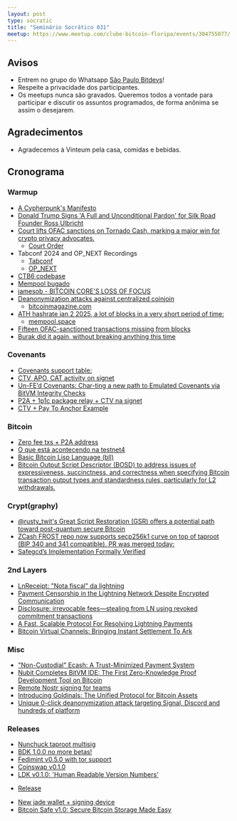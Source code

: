```yaml
---
layout: post
type: socratic
title: "Seminário Socrático 031"
meetup: https://www.meetup.com/clube-bitcoin-floripa/events/304755077/
---
```


## Avisos

- Entrem no grupo do Whatsapp [São Paulo Bitdevs](https://chat.whatsapp.com/HiaPqjmUqER5djFPR1Yl3T)!
- Respeite a privacidade dos participantes.
- Os meetups nunca são gravados. Queremos todos a vontade para participar e discutir os assuntos programados, de forma anônima se assim o desejarem.

## Agradecimentos

- Agradecemos à Vinteum pela casa, comidas e bebidas.

## Cronograma

### Warmup

* [A Cypherpunk's Manifesto](https://www.activism.net/cypherpunk/manifesto.html)
* [Donald Trump Signs 'A Full and Unconditional Pardon' for Silk Road Founder Ross Ulbricht](https://www.nobsbitcoin.com/donald-trump-frees-ross/)
* [Court lifts OFAC sanctions on Tornado Cash, marking a major win for crypto privacy advocates.](https://xcancel.com/cointelegraph/status/1882001200524173553?s=46&t=757GlHmx5xzJQmvWmVK2Sg)
     - [Court Order](https://storage.courtlistener.com/recap/gov.uscourts.txwd.1211705/gov.uscourts.txwd.1211705.99.0.pdf)
* Tabconf 2024 and OP_NEXT Recordings
    - [Tabconf](https://www.youtube.com/@tabconf/videos)
    - [OP_NEXT](https://blockspace.media/opnext-bitcoin-scaling/)
* [CTB6 codebase](https://github.com/CasaVinteUm/ctb6)
* [Mempool bugado](https://x.com/0xB10C/status/1869781703646146706)
* [jamesob - BITCOIN CORE'S LOSS OF FOCUS](https://x.com/jamesob/status/1860340932706730261)
* [Deanonymization attacks against centralized coinjoin](https://bitcoinops.org/en/newsletters/2025/01/03/#deanonymization-attacks-against-centralized-coinjoin)
    - [bitcoinmagazine.com](https://bitcoinmagazine.com/technical/wabisabi-deanonymization-vulnerability-disclosed)
* [ATH hashrate jan 2 2025, a lot of blocks in a very short period of time:](https://bitcoinisdata.com/hash_rate/)
    - [mempool.space](https://mempool.space/graphs/mining/hashrate-difficulty)
* [Fifteen OFAC-sanctioned transactions missing from blocks](https://b10c.me/observations/13-missing-sanctioned-transactions-2024-12/)
* [Burak did it again, without breaking anything this time](https://x.com/brqgoo/status/1881768183314657751)

### Covenants

* [Covenants support table:](https://en.bitcoin.it/wiki/Covenants_support)
* [CTV, APO, CAT activity on signet](https://delvingbitcoin.org/t/ctv-apo-cat-activity-on-signet/1257)
* [Un-FE’d Covenants: Char-ting a new path to Emulated Covenants via BitVM Integrity Checks](https://rubin.io/public/pdfs/unfedcovenants.pdf)
* [P2A + 1p1c package relay + CTV na signet](https://x.com/1440000bytes/status/1868120931366817932)
* [CTV + Pay To Anchor Example](https://github.com/stutxo/simple_ctv)

### Bitcoin

* [Zero fee txs + P2A address](https://x.com/jaoNoctus/status/1867838814032625981)
* [O que está acontecendo na testnet4](https://blog.dlsouza.lol/bitcoin/testnet/2024/12/02/testnet4.html)
* [Basic Bitcoin Lisp Language (bll)](https://github.com/ajtowns/bllsh)
* [Bitcoin Output Script Descriptor (BOSD) to address issues of expressiveness, succinctness, and correctness when specifying Bitcoin transaction output types and standardness rules, particularly for L2 withdrawals.](https://github.com/alpenlabs/bitcoin-bosd)

### Crypt(graphy)

* [@rusty_twit's Great Script Restoration (GSR) offers a potential path toward post-quantum secure Bitcoin](https://x.com/n1ckler/status/1854552545084977320)
* [ZCash FROST repo now supports secp256k1 curve on top of taproot (BIP 340 and 341 compatible). PR was merged today:](https://github.com/ZcashFoundation/frost/pull/730)
* [Safegcd’s Implementation Formally Verified](https://bitcoinmagazine.com/technical/safegcds-implementation-formally-verified)

### 2nd Layers

* [LnReceipt: "Nota fiscal" da lightning](https://x.com/jaoNoctus/status/1867355019294421110)
* [Payment Censorship in the Lightning Network Despite Encrypted Communication](https://drops.dagstuhl.de/entities/document/10.4230/LIPIcs.AFT.2024.12)
* [Disclosure: irrevocable fees—stealing from LN using revoked commitment transactions](https://delvingbitcoin.org/t/disclosure-irrevocable-fees-stealing-from-ln-using-revoked-commitment-transactions/1314)
* [A Fast, Scalable Protocol For Resolving Lightning Payments](https://delvingbitcoin.org/t/a-fast-scalable-protocol-for-resolving-lightning-payments/1233)
* [Bitcoin Virtual Channels: Bringing Instant Settlement To Ark](https://arkdev.info/blog/bitcoin-virtual-channels/)

### Misc

* ["Non-Custodial" Ecash: A Trust-Minimized Payment System](https://gist.github.com/lukechilds/307341239beac72c9d8cfe3198f9bfff)
* [Nubit Completes BitVM IDE: The First Zero-Knowledge Proof Development Tool on Bitcoin](https://www.bitget.com/news/detail/12560604376498)
* [Remote Nostr signing for teams](https://github.com/erskingardner/keycast)
* [Introducing Goldinals: The Unified Protocol for Bitcoin Assets](https://xcancel.com/nubit_org/status/1877701951640793523?s=12&t=v81u3iC5vqay0SQUlK7o5A)
* [Unique 0-click deanonymization attack targeting Signal, Discord and hundreds of platform](https://gist.github.com/hackermondev/45a3cdfa52246f1d1201c1e8cdef6117)

### Releases

* [Nunchuck taproot multisig](https://www.nobsbitcoin.com/nunchuk-launches-taproot-multisig-wallets-beta-on-mobile/)
* [BDK 1.0.0 no more betas!](https://github.com/bitcoindevkit/bdk/releases/tag/wallet-1.0.0)
* [Fedimint v0.5.0 with tor support](https://github.com/fedimint/fedimint/releases/tag/v0.5.0)
* [Coinswap v0.1.0](https://github.com/citadel-tech/coinswap/releases/tag/v0.1.0)
* [LDK v0.1.0: 'Human Readable Version Numbers'](https://www.nobsbitcoin.com/ldk-v0-1-0/)
 - [Release](https://github.com/lightningdevkit/rust-lightning/releases/tag/v0.1)
* [New jade wallet + signing device](https://www.nobsbitcoin.com/blockstream-launches-jade-plus-signing-device/)
* [Bitcoin Safe v1.0: Secure Bitcoin Storage Made Easy](https://www.nobsbitcoin.com/bitcoin-safe-v1-0/)
